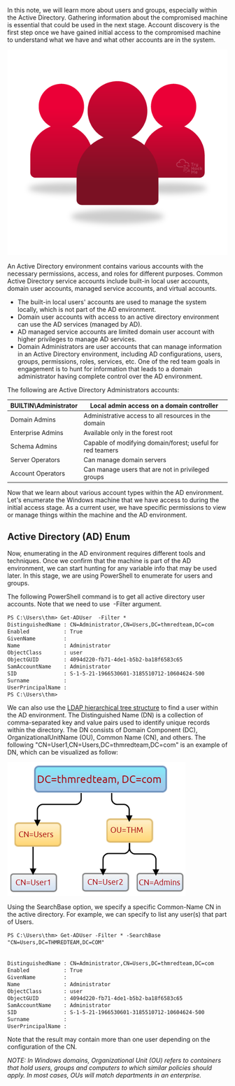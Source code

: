 In this note, we will learn more about users and groups, especially within the Active Directory. Gathering information about the compromised machine is essential that could be used in the next stage. Account discovery is the first step once we have gained initial access to the compromised machine to understand what we have and what other accounts are in the system.

![|200](./img/Pasted%20image%2020240129202130.png)

An Active Directory environment contains various accounts with the necessary permissions, access, and roles for different purposes. Common Active Directory service accounts include built-in local user accounts, domain user accounts, managed service accounts, and virtual accounts. 

- The built-in local users' accounts are used to manage the system locally, which is not part of the AD environment.
- Domain user accounts with access to an active directory environment can use the AD services (managed by AD).
- AD managed service accounts are limited domain user account with higher privileges to manage AD services.
- Domain Administrators are user accounts that can manage information in an Active Directory environment, including AD configurations, users, groups, permissions, roles, services, etc. One of the red team goals in engagement is to hunt for information that leads to a domain administrator having complete control over the AD environment.

The following are Active Directory Administrators accounts:

| BUILTIN\Administrator | Local admin access on a domain controller |
| ---- | ---- |
| Domain Admins | Administrative access to all resources in the domain |
| Enterprise Admins | Available only in the forest root |
| Schema Admins | Capable of modifying domain/forest; useful for red teamers |
| Server Operators | Can manage domain servers |
| Account Operators | Can manage users that are not in privileged groups |

Now that we learn about various account types within the AD environment. Let's enumerate the Windows machine that we have access to during the initial access stage. As a current user, we have specific permissions to view or manage things within the machine and the AD environment. 

## Active Directory (AD) Enum

Now, enumerating in the AD environment requires different tools and techniques. Once we confirm that the machine is part of the AD environment, we can start hunting for any variable info that may be used later. In this stage, we are using PowerShell to enumerate for users and groups.

The following PowerShell command is to get all active directory user accounts. Note that we need to use  -Filter argument.

```shell
PS C:\Users\thm> Get-ADUser  -Filter *
DistinguishedName : CN=Administrator,CN=Users,DC=thmredteam,DC=com
Enabled           : True
GivenName         :
Name              : Administrator
ObjectClass       : user
ObjectGUID        : 4094d220-fb71-4de1-b5b2-ba18f6583c65
SamAccountName    : Administrator
SID               : S-1-5-21-1966530601-3185510712-10604624-500
Surname           :
UserPrincipalName :
PS C:\Users\thm>
```

We can also use the [LDAP hierarchical tree structure](http://www.ietf.org/rfc/rfc2253.txt) to find a user within the AD environment. The Distinguished Name (DN) is a collection of comma-separated key and value pairs used to identify unique records within the directory. The DN consists of Domain Component (DC), OrganizationalUnitName (OU), Common Name (CN), and others. The following "CN=User1,CN=Users,DC=thmredteam,DC=com" is an example of DN, which can be visualized as follow:

![](./img/Pasted%20image%2020240129202237.png)

Using the SearchBase option, we specify a specific Common-Name CN in the active directory. For example, we can specify to list any user(s) that part of Users.

```shell
PS C:\Users\thm> Get-ADUser -Filter * -SearchBase "CN=Users,DC=THMREDTEAM,DC=COM"


DistinguishedName : CN=Administrator,CN=Users,DC=thmredteam,DC=com
Enabled           : True
GivenName         :
Name              : Administrator
ObjectClass       : user
ObjectGUID        : 4094d220-fb71-4de1-b5b2-ba18f6583c65
SamAccountName    : Administrator
SID               : S-1-5-21-1966530601-3185510712-10604624-500
Surname           :
UserPrincipalName :
```

Note that the result may contain more than one user depending on the configuration of the CN.

*NOTE: In Windows domains, Organizational Unit (OU) refers to containers that hold users, groups and computers to which similar policies should apply. In most cases, OUs will match departments in an enterprise.*

